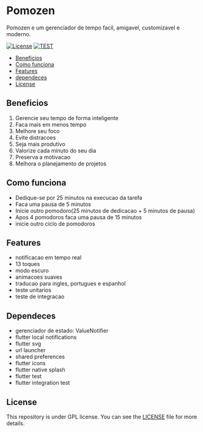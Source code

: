 # Pomozen 

Pomozen e um gerenciador de tempo facil, amigavel, customizavel e moderno.

[![License](https://img.shields.io/badge/LICENSE-GPLV3-blue)](LICENSE "LICENSE")
[![TEST](https://img.shields.io/badge/TESTS-PASSING-brightgreen)](#README)

- [Beneficios](#beneficios)
- [Como funciona](#como-funciona)
- [Features](#features)
- [dependeces](#dependeces)
- [License](#license)

## Beneficios 
1. Gerencie seu tempo de forma inteligente
2. Faca mais em menos tempo
3. Melhore seu foco
4. Evite distracoes
5. Seja mais produtivo
6. Valorize cada minuto do seu dia
7. Preserva  a motivacao
8. Melhora o planejamento de projetos

## Como funciona
* Dedique-se  por 25 minutos na execucao da tarefa
* Faca uma pausa de 5 minutos
* Inicie outro pomodoro(25 minutos de dedicacao + 5 minutos de pausa)
* Apos 4 pomodoros faca uma pausa de 15 minutos
* inicie outro ciclo de pomodoros

## Features
* notificacao em tempo real
* 13 toques
* modo escuro
* animacoes suaves
* traducao para ingles, portugues e espanhol
* teste unitarios
* teste de integracao


## Dependeces
* gerenciador de estado: ValueNotifier
* flutter local notifications
* flutter svg
* url launcher
* shared preferences
* flutter icons
* flutter native splash
* flutter test
* flutter integration test

## License
This repository is under GPL license. You can see the [LICENSE](https://github.com/moabomena/Pomozen/blob/master/LICENSE) file for more details.
